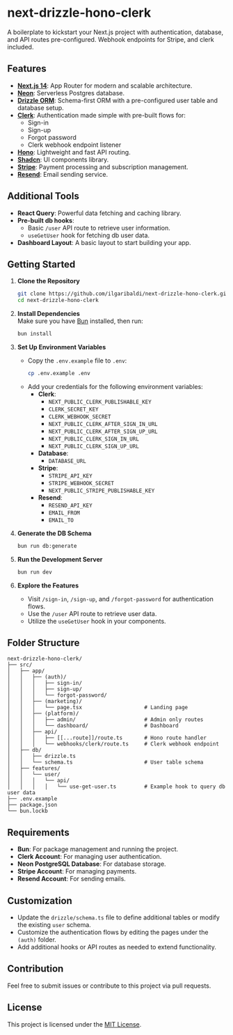 
# next-drizzle-hono-clerk

A boilerplate to kickstart your Next.js project with authentication, database, and API routes pre-configured. Webhook endpoints for Stripe, and clerk included.

## Features

- **[Next.js 14](https://nextjs.org/)**: App Router for modern and scalable architecture.
- **[Neon](https://neon.tech/)**: Serverless Postgres database.
- **[Drizzle ORM](https://orm.drizzle.team/)**: Schema-first ORM with a pre-configured user table and database setup.
- **[Clerk](https://clerk.com/)**: Authentication made simple with pre-built flows for:
  - Sign-in
  - Sign-up
  - Forgot password
  - Clerk webhook endpoint listener
- **[Hono](https://hono.dev/)**: Lightweight and fast API routing.
- **[Shadcn](https://ui.shadcn.com/)**: UI components library.
- **[Stripe](https://stripe.com/)**: Payment processing and subscription management.
- **[Resend](https://resend.com/)**: Email sending service.

## Additional Tools

- **React Query**: Powerful data fetching and caching library.
- **Pre-built db hooks**:
  - Basic `/user` API route to retrieve user information.
  - `useGetUser` hook for fetching db user data.
- **Dashboard Layout**: A basic layout to start building your app.

## Getting Started

1. **Clone the Repository**  
   ```bash
   git clone https://github.com/ilgaribaldi/next-drizzle-hono-clerk.git
   cd next-drizzle-hono-clerk
   ```

2. **Install Dependencies**  
   Make sure you have [Bun](https://bun.sh) installed, then run:
   ```bash
   bun install
   ```

3. **Set Up Environment Variables**  
   - Copy the `.env.example` file to `.env`:
     ```bash
     cp .env.example .env
     ```
   - Add your credentials for the following environment variables:
     - **Clerk**:
       - `NEXT_PUBLIC_CLERK_PUBLISHABLE_KEY`
       - `CLERK_SECRET_KEY`
       - `CLERK_WEBHOOK_SECRET`
       - `NEXT_PUBLIC_CLERK_AFTER_SIGN_IN_URL`
       - `NEXT_PUBLIC_CLERK_AFTER_SIGN_UP_URL`
       - `NEXT_PUBLIC_CLERK_SIGN_IN_URL`
       - `NEXT_PUBLIC_CLERK_SIGN_UP_URL`
     - **Database**:
       - `DATABASE_URL`
     - **Stripe**:
       - `STRIPE_API_KEY`
       - `STRIPE_WEBHOOK_SECRET`
       - `NEXT_PUBLIC_STRIPE_PUBLISHABLE_KEY`
     - **Resend**:
       - `RESEND_API_KEY`
       - `EMAIL_FROM`
       - `EMAIL_TO`

4. **Generate the DB Schema**  
   ```bash
   bun run db:generate
   ```

4. **Run the Development Server**  
   ```bash
   bun run dev
   ```

5. **Explore the Features**  
   - Visit `/sign-in`, `/sign-up`, and `/forgot-password` for authentication flows.
   - Use the `/user` API route to retrieve user data.
   - Utilize the `useGetUser` hook in your components.

## Folder Structure

```plaintext
next-drizzle-hono-clerk/
├── src/
│   ├── app/
│   │   ├── (auth)/
│   │   │   ├── sign-in/
│   │   │   ├── sign-up/
│   │   │   └── forgot-password/
│   │   ├── (marketing)/
│   │   │   └── page.tsx                    # Landing page
│   │   ├── (platform)/
│   │   │   ├── admin/                      # Admin only routes
│   │   │   └── dashboard/                  # Dashboard
│   │   ├── api/    
│   │   │   ├── [[...route]]/route.ts       # Hono route handler
│   │   │   └── webhooks/clerk/route.ts     # Clerk webhook endpoint
│   ├── db/
│   │   ├── drizzle.ts
│   │   └── schema.ts                       # User table schema
│   ├── features/
│   │   └── user/                           
│   │   │   └── api/
│   │   │   │   └── use-get-user.ts         # Example hook to query db user data
├── .env.example
├── package.json
└── bun.lockb
```

## Requirements

- **Bun**: For package management and running the project.
- **Clerk Account**: For managing user authentication.
- **Neon PostgreSQL Database**: For database storage.
- **Stripe Account**: For managing payments.
- **Resend Account**: For sending emails.

## Customization

- Update the `drizzle/schema.ts` file to define additional tables or modify the existing `user` schema.
- Customize the authentication flows by editing the pages under the `(auth)` folder.
- Add additional hooks or API routes as needed to extend functionality.

## Contribution

Feel free to submit issues or contribute to this project via pull requests. 

## License

This project is licensed under the [MIT License](LICENSE).